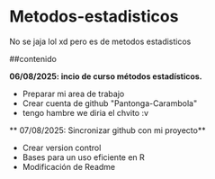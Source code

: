 # Metodos-estadisticos
No se jaja lol xd pero es de metodos estadisticos

##contenido

**06/08/2025: incio de curso métodos estadísticos.**
 + Preparar mi area de trabajo
 + Crear cuenta de github "Pantonga-Carambola"
 + tengo hambre we diria el chvito :v
                        
** 07/08/2025: Sincronizar github con mi proyecto**
  + Crear version control
  + Bases para un uso eficiente en R
  + Modificación de Readme